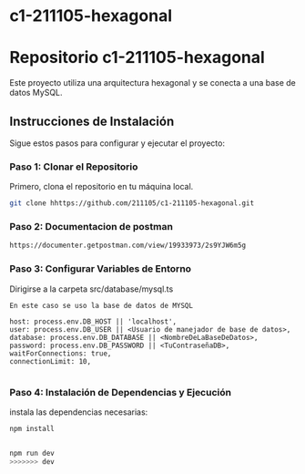 
# c1-211105-hexagonal

# Repositorio c1-211105-hexagonal

Este proyecto utiliza una arquitectura hexagonal y se conecta a una base de datos MySQL.

## Instrucciones de Instalación

Sigue estos pasos para configurar y ejecutar el proyecto:

### **Paso 1:** Clonar el Repositorio

Primero, clona el repositorio en tu máquina local.

```bash
git clone hhttps://github.com/211105/c1-211105-hexagonal.git
``````
### **Paso 2:** Documentacion de postman
```bash
https://documenter.getpostman.com/view/19933973/2s9YJW6m5g
``````
### **Paso 3:** Configurar Variables de Entorno
Dirigirse a la carpeta src/database/mysql.ts
```
En este caso se uso la base de datos de MYSQL

host: process.env.DB_HOST || 'localhost',
user: process.env.DB_USER || <Usuario de manejador de base de datos>,
database: process.env.DB_DATABASE || <NombreDeLaBaseDeDatos>,
password: process.env.DB_PASSWORD || <TuContraseñaDB>,
waitForConnections: true,
connectionLimit: 10,


```

### **Paso 4:** Instalación de Dependencias y Ejecución

instala las dependencias necesarias:

```bash
npm install


npm run dev
>>>>>>> dev
